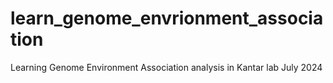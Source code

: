 # learn_genome_envrionment_association
Learning Genome Environment Association analysis in Kantar lab July 2024
